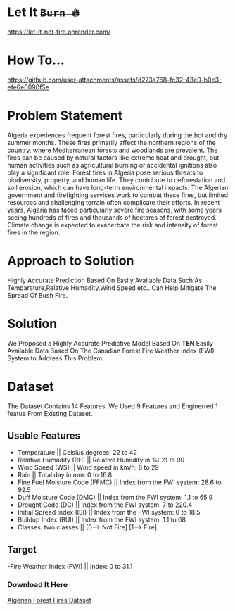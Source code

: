 # Let It <strike>```Burn 🔥```</strike> 
https://let-it-not-fire.onrender.com/

# How To...
https://github.com/user-attachments/assets/d273a768-fc32-43e0-b0e3-efe6e0090f5e

# Problem Statement  
Algeria experiences frequent forest fires, particularly during the hot and dry summer months. These fires primarily affect the northern regions of the country, where Mediterranean forests and woodlands are prevalent. The fires can be caused by natural factors like extreme heat and drought, but human activities such as agricultural burning or accidental ignitions also play a significant role.
Forest fires in Algeria pose serious threats to biodiversity, property, and human life. They contribute to deforestation and soil erosion, which can have long-term environmental impacts. The Algerian government and firefighting services work to combat these fires, but limited resources and challenging terrain often complicate their efforts.
In recent years, Algeria has faced particularly severe fire seasons, with some years seeing hundreds of fires and thousands of hectares of forest destroyed. Climate change is expected to exacerbate the risk and intensity of forest fires in the region.

# Approach to Solution

Highly Accurate Prediction Based On Easily Available Data Such As Temparature,Relative Humadity,Wind Speed etc.. Can Help Mitigate The Spread Of Bush Fire.

# Solution

We Proposed a Highly Accurate Predictive Model Based On **TEN** Easily Available Data Based On The Canadian Forest Fire Weather Index (FWI) System to Address This Problem.

# Dataset
The Dataset Contains 14 Features. We Used 9 Features and Enginerred 1 featue From Existing Dataset.
## Usable Features
- Temperature || Celsius degrees: 22 to 42
- Relative Humadity (RH) || Relative Humidity in %: 21 to 90
- Wind Speed (WS) || Wind speed in km/h: 6 to 29
- Rain || Total day in mm: 0 to 16.8
- Fine Fuel Moisture Code (FFMC) || Index from the FWI system: 28.6 to 92.5
- Duff Moisture Code (DMC) || Index from the FWI system: 1.1 to 65.9
- Drought Code (DC) ||  Index from the FWI system: 7 to 220.4
- Initial Spread Index (ISI) || Index from the FWI system: 0 to 18.5
- Buildup Index (BUI) || Index from the FWI system: 1.1 to 68
- Classes: two classes || [0--> Not Fire] [1--> Fire]
## Target
-Fire Weather Index (FWI) || Index: 0 to 31.1 

### Download It Here
[Algerian Forest Fires Dataset](https://www.kaggle.com/datasets/nitinchoudhary012/algerian-forest-fires-dataset)
 





